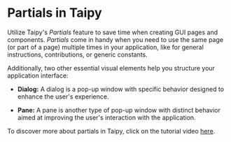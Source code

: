 # Partials in Taipy

Utilize Taipy's *Partials* feature to save time when creating GUI pages and components. *Partials* 
come in handy when you need to use the same page (or part of a page) multiple times in your 
application, like for general instructions, contributions, or generic constants.

Additionally, two other essential visual elements help you structure your application interface:

- **Dialog:** A dialog is a pop-up window with specific behavior designed to enhance the user's 
  experience.

- **Pane:** A pane is another type of pop-up window with distinct behavior aimed at improving 
  the user's interaction with the application.

To discover more about partials in Taipy, click on the tutorial video 
[here](https://www.youtube.com/watch?v=gFyfGk4_wEM).
